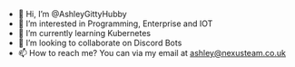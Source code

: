 - 👋 Hi, I’m @AshleyGittyHubby
- 👀 I’m interested in Programming, Enterprise and IOT
- 🌱 I’m currently learning Kubernetes
- 💞️ I’m looking to collaborate on Discord Bots
- 📫 How to reach me? You can via my email at ashley@nexusteam.co.uk
